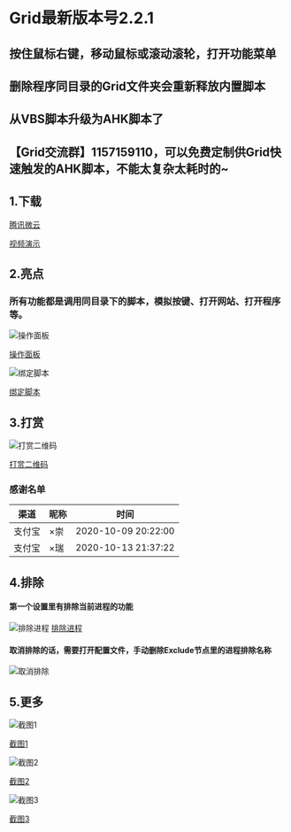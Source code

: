 Grid最新版本号2.2.1
====
## 按住鼠标右键，移动鼠标或滚动滚轮，打开功能菜单
## 删除程序同目录的Grid文件夹会重新释放内置脚本
## 从VBS脚本升级为AHK脚本了
## 【Grid交流群】1157159110，可以免费定制供Grid快速触发的AHK脚本，不能太复杂太耗时的~

## 1.下载

[腾讯微云](https://share.weiyun.com/EoHvFhk7)

[视频演示](https://www.bilibili.com/video/bv11i4y1E78H)


## 2.亮点

### 所有功能都是调用同目录下的脚本，模拟按键、打开网站、打开程序等。

![操作面板](https://meta.appinn.net/uploads/default/original/2X/7/70f0f31c27eb5c781ffd00f8e7f8e3a4eb0cd3c6.png)

[操作面板](https://meta.appinn.net/uploads/default/original/2X/7/70f0f31c27eb5c781ffd00f8e7f8e3a4eb0cd3c6.png)

![绑定脚本](https://meta.appinn.net/uploads/default/original/2X/8/889b227fb2d235760b62e33deb28e1678a474a2e.png)

[绑定脚本](https://meta.appinn.net/uploads/default/original/2X/8/889b227fb2d235760b62e33deb28e1678a474a2e.png)


## 3.打赏

![打赏二维码](https://ftp.bmp.ovh/imgs/2020/10/da0571167dd7e4d3.png)

[打赏二维码](https://s1.ax1x.com/2020/10/11/0cXcRO.png)

### 感谢名单

|   渠道  |  昵称 |        时间         |
| ------- | ---- | ------------------- |
|  支付宝 |  ×崇  | 2020-10-09 20:22:00 |
|  支付宝 |  ×瑞  | 2020-10-13 21:37:22 |

## 4.排除
#### 第一个设置里有排除当前进程的功能

![排除进程](https://meta.appinn.net/uploads/default/original/2X/a/a37ed56b904227a20d8fe0465ede4692c7449bdd.png)
[排除进程](https://meta.appinn.net/uploads/default/original/2X/a/a37ed56b904227a20d8fe0465ede4692c7449bdd.png)

#### 取消排除的话，需要打开配置文件，手动删除Exclude节点里的进程排除名称

![取消排除](https://meta.appinn.net/uploads/default/original/2X/6/64ef61a15f325ffbddd30609e8de70010f911718.png)

## 5.更多

![截图1](https://meta.appinn.net/uploads/default/original/2X/e/e3d8d8a527a50649c91b6f490531ce2895a52a79.png)

[截图1](https://meta.appinn.net/uploads/default/original/2X/e/e3d8d8a527a50649c91b6f490531ce2895a52a79.png)

![截图2](https://meta.appinn.net/uploads/default/original/2X/7/7f000bce3b4f7b48dff4bdbd9c7c0c1ef9d96773.png)

[截图2](https://meta.appinn.net/uploads/default/original/2X/7/7f000bce3b4f7b48dff4bdbd9c7c0c1ef9d96773.png)

![截图3](https://meta.appinn.net/uploads/default/original/2X/a/afa1fba364f13f7e9c33574814a0319b13d12cff.png)

[截图3](https://meta.appinn.net/uploads/default/original/2X/a/afa1fba364f13f7e9c33574814a0319b13d12cff.png)



